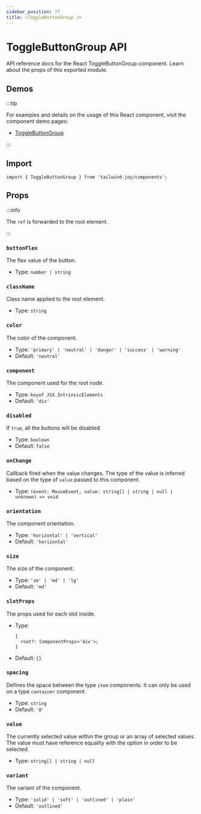 ```yaml
---
sidebar_position: 77
title: <ToggleButtonGroup />
---
```


# ToggleButtonGroup API

<AvailableFrom version="0.6.0" />

API reference docs for the React ToggleButtonGroup component.
Learn about the props of this exported module.

## Demos

:::tip

For examples and details on the usage of this React component, visit the component demo pages:

- [ToggleButtonGroup](../components/toggle-button-group)

:::

## Import

```tsx
import { ToggleButtonGroup } from 'tailwind-joy/components';
```

## Props

:::info

The `ref` is forwarded to the root element.

:::

### `buttonFlex`

The flex value of the button.

- Type: `number | string`

### `className`

Class name applied to the root element.

- Type: `string`

### `color`

The color of the component.

- Type: `'primary' | 'neutral' | 'danger' | 'success' | 'warning'`
- Default: `'neutral'`

### `component`

The component used for the root node.

- Type: `keyof JSX.IntrinsicElements`
- Default: `'div'`

### `disabled`

If `true`, all the buttons will be disabled.

- Type: `boolean`
- Default: `false`

### `onChange`

Callback fired when the value changes.
The type of the value is inferred based on the type of `value` passed to this component.

- Type: `(event: MouseEvent, value: string[] | string | null | unknown) => void`

### `orientation`

The component orientation.

- Type: `'horizontal' | 'vertical'`
- Default: `'horizontal'`

### `size`

The size of the component.

- Type: `'sm' | 'md' | 'lg'`
- Default: `'md'`

### `slotProps`

The props used for each slot inside.

- Type:
  ```tsx
  {
    root?: ComponentProps<'div'>;
  }
  ```
- Default: `{}`

### `spacing`

Defines the space between the type `item` components.
It can only be used on a type `container` component.

- Type: `string`
- Default: `'0'`

### `value`

The currently selected value within the group or an array of selected values.
The value must have reference equality with the option in order to be selected.

- Type: `string[] | string | null`

### `variant`

The variant of the component.

- Type: `'solid' | 'soft' | 'outlined' | 'plain'`
- Default: `'outlined'`

